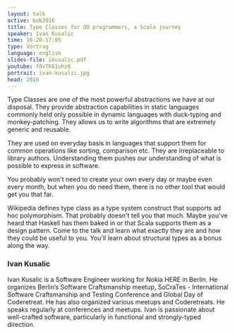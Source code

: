 ```yaml
---
layout: talk
active: bob2016
title: Type Classes for OO programmers, a Scala journey
speaker: Ivan Kusalic
time: 16:20-17:05
type: Vortrag
language: english
slides-file: ikusalic.pdf
youtube: f8vTK61uhz8
portrait: ivan-kusalic.jpg
head: 2016
---
```


Type Classes are one of the most powerful abstractions we have at our
disposal. They provide abstraction capabilities in static languages
commonly held only possible in dynamic languages with duck-typing and
monkey-patching. They allows us to write algorithms that are extremely
generic and reusable.

They are used on everyday basis in languages that support them for
common operations like sorting, comparison etc. They are irreplaceable
to library authors. Understanding them pushes our understanding of
what is possible to express in software.

You probably won't need to create your own every day or maybe even
every month, but when you do need them, there is no other tool that
would get you that far.

Wikipedia defines type class as a type system construct that supports
ad hoc polymorphism. That probably doesn't tell you that much. Maybe
you've heard that Haskell has them baked in or that Scala supports
them as a design pattern. Come to the talk and learn what exactly they
are and how they could be useful to you. You'll learn about structural
types as a bonus along the way.

### Ivan Kusalic

Ivan Kusalic is a Software Engineer working for Nokia HERE in
Berlin. He organizes Berlin’s Software Craftsmanship meetup,
SoCraTes - International Software Craftsmanship and Testing Conference
and Global Day of Coderetreat. He has also organized various meetups
and Coderetreats. He speaks regularly at conferences and meetups. Ivan
is passionate about well-crafted software, particularly in functional
and strongly-typed direction.
